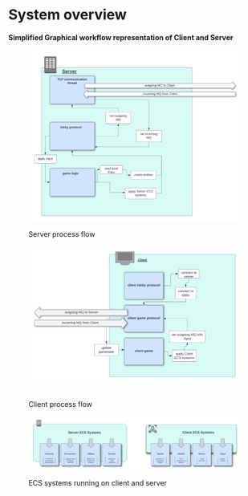 # System overview

#### Simplified Graphical workflow representation of Client and Server

<figure><img src="../.gitbook/assets/server processflow.png" alt=""><figcaption><p>Server process flow</p></figcaption></figure>

<figure><img src="../.gitbook/assets/client processflow.png" alt=""><figcaption><p><br>​Client process flow</p></figcaption></figure>



<figure><img src="../.gitbook/assets/ECS Systems overview.png" alt=""><figcaption><p>ECS systems running on client and server</p></figcaption></figure>

